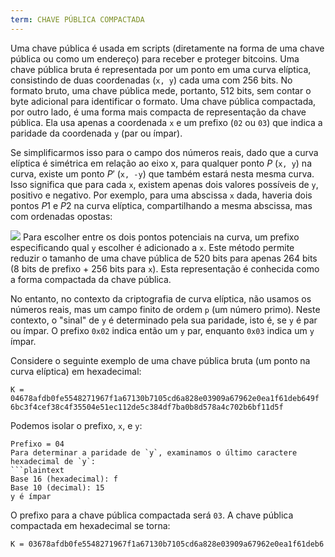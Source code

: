 ```yaml
---
term: CHAVE PÚBLICA COMPACTADA
---
```


Uma chave pública é usada em scripts (diretamente na forma de uma chave pública ou como um endereço) para receber e proteger bitcoins. Uma chave pública bruta é representada por um ponto em uma curva elíptica, consistindo de duas coordenadas (`x, y`) cada uma com 256 bits. No formato bruto, uma chave pública mede, portanto, 512 bits, sem contar o byte adicional para identificar o formato. Uma chave pública compactada, por outro lado, é uma forma mais compacta de representação da chave pública. Ela usa apenas a coordenada `x` e um prefixo (`02` ou `03`) que indica a paridade da coordenada `y` (par ou ímpar).

Se simplificarmos isso para o campo dos números reais, dado que a curva elíptica é simétrica em relação ao eixo x, para qualquer ponto $P$ (`x, y`) na curva, existe um ponto $P'$ (`x, -y`) que também estará nesta mesma curva. Isso significa que para cada `x`, existem apenas dois valores possíveis de `y`, positivo e negativo. Por exemplo, para uma abscissa `x` dada, haveria dois pontos $P1$ e $P2$ na curva elíptica, compartilhando a mesma abscissa, mas com ordenadas opostas:

![](../../dictionnaire/assets/29.png)
Para escolher entre os dois pontos potenciais na curva, um prefixo especificando qual `y` escolher é adicionado a `x`. Este método permite reduzir o tamanho de uma chave pública de 520 bits para apenas 264 bits (8 bits de prefixo + 256 bits para `x`). Esta representação é conhecida como a forma compactada da chave pública.

No entanto, no contexto da criptografia de curva elíptica, não usamos os números reais, mas um campo finito de ordem `p` (um número primo). Neste contexto, o "sinal" de `y` é determinado pela sua paridade, isto é, se `y` é par ou ímpar. O prefixo `0x02` indica então um `y` par, enquanto `0x03` indica um `y` ímpar.

Considere o seguinte exemplo de uma chave pública bruta (um ponto na curva elíptica) em hexadecimal:
```plaintext
K = 04678afdb0fe5548271967f1a67130b7105cd6a828e03909a67962e0ea1f61deb649f
6bc3f4cef38c4f35504e51ec112de5c384df7ba0b8d578a4c702b6bf11d5f
```

Podemos isolar o prefixo, `x`, e `y`:
```plaintext
Prefixo = 04
Para determinar a paridade de `y`, examinamos o último caractere hexadecimal de `y`:
```plaintext
Base 16 (hexadecimal): f
Base 10 (decimal): 15
y é ímpar
```

O prefixo para a chave pública compactada será `03`. A chave pública compactada em hexadecimal se torna:
```plaintext
K = 03678afdb0fe5548271967f1a67130b7105cd6a828e03909a67962e0ea1f61deb6
```